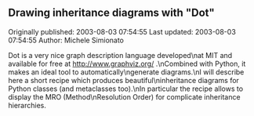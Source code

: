 ## Drawing inheritance diagrams with "Dot" 
Originally published: 2003-08-03 07:54:55 
Last updated: 2003-08-03 07:54:55 
Author: Michele Simionato 
 
Dot is a very nice graph description language developed\nat MIT and available for free at http://www.graphviz.org/ .\nCombined with Python, it makes an ideal tool to automatically\ngenerate diagrams.\nI will describe here a short recipe which produces beautiful\ninheritance diagrams for Python classes (and metaclasses too).\nIn particular the recipe allows to display the MRO (Method\nResolution Order) for complicate inheritance hierarchies.